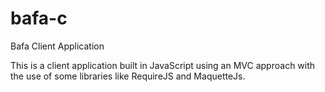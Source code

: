 # bafa-c
Bafa Client Application

This is a client application built in JavaScript using an MVC approach with the use of some libraries like RequireJS and MaquetteJs.